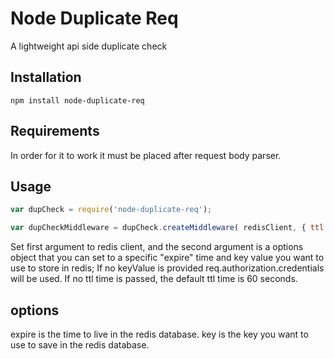 Node Duplicate Req
==================

A lightweight api side duplicate check

Installation
--------------

```npm install node-duplicate-req```

Requirements
--------------

In order for it to work it must be placed after request body parser.

Usage
-----

```javascript
var dupCheck = require('node-duplicate-req');

var dupCheckMiddleware = dupCheck.createMiddleware( redisClient, { ttl: 30, keyValue: 'req.user.id' } );
```

Set first argument to redis client, and the second argument is a options object that you can set to a specific "expire" time
and key value you want to use to store in redis; If no keyValue is provided req.authorization.credentials will be used. If no ttl
time is passed, the default ttl time is 60 seconds.

options
---------

expire is the time to live in the redis database.
key is the key you want to use to save in the redis database.
